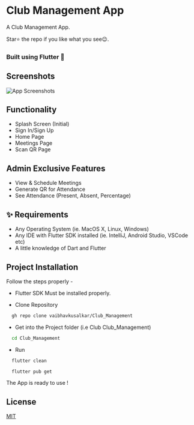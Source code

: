 # Club Management App
 A Club Management App. 
 
 Star⭐ the repo if you like what you see😉.
 ### Built using Flutter 💙

## Screenshots

![App Screenshots](https://github.com/vaibhavkusalkar/Club_Management/blob/67fb024bf37881fc82b97295234a3d98aa85605f/mockups/Mockup_Student.png)
## Functionality
* Splash Screen (Initial)
* Sign In/Sign Up
* Home Page
* Meetings Page
* Scan QR Page

## Admin Exclusive Features
* View & Schedule Meetings
* Generate QR for Attendance
* See Attendance (Present, Absent, Percentage)
    


## ✨ Requirements

* Any Operating System (ie. MacOS X, Linux, Windows)
* Any IDE with Flutter SDK installed (ie. IntelliJ, Android Studio, VSCode etc)
* A little knowledge of Dart and Flutter

## Project Installation
Follow the steps properly -

- Flutter SDK Must be installed properly.

- Clone Repository
```bash
  gh repo clone vaibhavkusalkar/Club_Management
```

- Get into the Project folder (i.e Club Club_Management)
```bash
  cd Club_Management
```

- Run
```bash
  flutter clean
```
```bash
  flutter pub get
```

The App is ready to use !
## License

[MIT](https://choosealicense.com/licenses/mit/)

